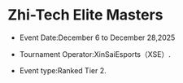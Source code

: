 # Zhi-Tech Elite Masters

-   Event Date:December 6 to December 28,2025

-   Tournament Operator:XinSaiEsports（XSE）.

-   Event type:Ranked Tier 2.
